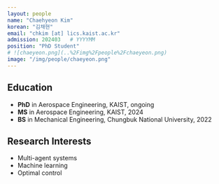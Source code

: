 ```yaml
---
layout: people
name: "Chaehyeon Kim"
korean: "김채현"
email: "chkim [at] lics.kaist.ac.kr"
admission: 202403   # YYYYMM
position: "PhD Student"
# ![chaeyeon.png](..%2Fimg%2Fpeople%2Fchaeyeon.png)
image: "/img/people/chaeyeon.png"
---
```


## Education

- **PhD** in Aerospace Engineering, KAIST, ongoing
- **MS** in Aerospace Engineering, KAIST, 2024
- **BS** in Mechanical Engineering, Chungbuk National University, 2022

## Research Interests

- Multi-agent systems
- Machine learning
- Optimal control
